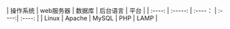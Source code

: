 |  操作系统  | web服务器 | 数据库 | 后台语言 | 平台 |
| :----: | :-----: | :----： | :----:| :----: |
| Linux    | Apache    | MySQL  | PHP      | LAMP |


